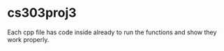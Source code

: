# cs303proj3

Each cpp file has code inside already to run the functions and show they work properly.
